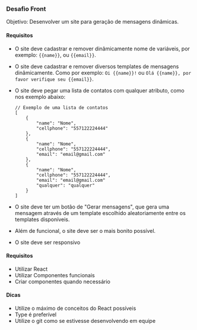 ### Desafio Front
Objetivo: Desenvolver um site para geração de mensagens dinâmicas.

#### Requisitos
- O site deve cadastrar e remover dinâmicamente nome de variáveis, por exemplo: ```{{name}}```, ou ```{{email}}```.

- O site deve cadastrar e remover diversos templates de mensagens dinâmicamente. Como por exemplo: ```Oi {{name}}!``` ou ```Olá {{name}}, por favor verifique seu {{email}}```.

- O site deve pegar uma lista de contatos com qualquer atributo, como nos exemplo abaixo: 
    ```
    // Exemplo de uma lista de contatos
    [
        {
            "name": "Nome",
            "cellphone": "557122224444"
        },
        {
            "name": "Nome",
            "cellphone": "557122224444",
            "email": "email@gmail.com"
        },
        {
            "name": "Nome",
            "cellphone": "557122224444",
            "email": "email@gmail.com"
            "qualquer": "qualquer"
        }
    ]
    ```

- O site deve ter um botão de "Gerar mensagens", que gera uma mensagem através de um template escolhido aleatoriamente entre os templates disponíveis.

- Além de funcional, o site deve ser o mais bonito possível.

- O site deve ser responsivo






#### Requisitos
- Utilizar React
- Utilizar Componentes funcionais
- Criar componentes quando necessário

#### Dicas
- Utilize o máximo de conceitos do React possíveis
- Type é preferível
- Utilize o git como se estivesse desenvolvendo em equipe
